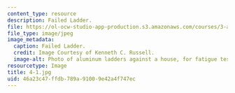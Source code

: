 ```yaml
---
content_type: resource
description: Failed Ladder.
file: https://ol-ocw-studio-app-production.s3.amazonaws.com/courses/3-a27-case-studies-in-forensic-metallurgy-fall-2007/46a23c47ffdb789a91009e42a4f747ec_4-1.jpg
file_type: image/jpeg
image_metadata:
  caption: Failed Ladder.
  credit: Image Courtesy of Kenneth C. Russell.
  image-alt: Photo of aluminum ladders against a house, for fatigue testing.
resourcetype: Image
title: 4-1.jpg
uid: 46a23c47-ffdb-789a-9100-9e42a4f747ec
---
```

